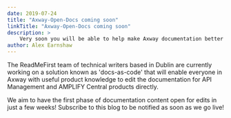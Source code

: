 ```yaml
---
date: 2019-07-24
title: "Axway-Open-Docs coming soon"
linkTitle: "Axway-Open-Docs coming soon"
description: >
    Very soon you will be able to help make Axway documentation better together by contributing to the docs directly!
author: Alex Earnshaw
---
```


The ReadMeFirst team of technical writers based in Dublin are currently working on a solution known as 'docs-as-code' that will enable everyone in Axway with useful product knowledge to edit the documentation for API Management and AMPLIFY Central products directly.

We aim to have the first phase of documentation content open for edits in just a few weeks! Subscribe to this blog to be notified as soon as we go live!
